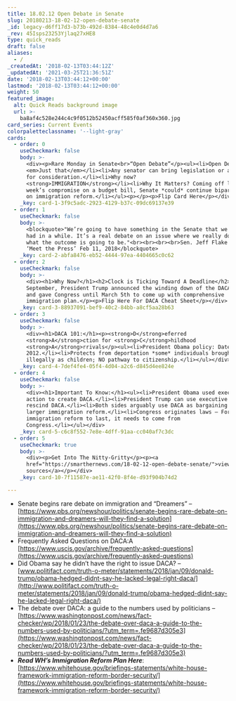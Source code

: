 ```yaml
---
title: 18.02.12 Open Debate in Senate
slug: 20180213-18-02-12-open-debate-senate
_id: legacy-d6ff17d3-b73b-492d-8384-48c4e0d4d7a6
_rev: 45Isps23253Yjlaq27xHE8
type: quick_reads
draft: false
aliases:
  - /
_createdAt: '2018-02-13T03:44:12Z'
_updatedAt: '2021-03-25T21:36:51Z'
date: '2018-02-13T03:44:12+00:00'
lastmod: '2018-02-13T03:44:12+00:00'
weight: 50
featured_image:
  alt: Quick Reads background image
  url: >-
    ba8af4c528e244c4c9f0512b52450acff585f0af360x360.jpg
card_series: Current Events
colorpaletteclassname: '--light-gray'
cards:
  - order: 0
    useCheckmark: false
    body: >-
      <div><p>Rare Monday in Senate<br>“Open Debate”</p><ul><li>Open Debate =
      <em>Just that</em></li><li>Any senator can bring legislation or amendments
      for consideration.</li><li>Why now?
      <strong>IMMIGRATION</strong></li><li>Why It Matters? Coming off last
      week’s compromise on a budget bill, Senate *could* continue bipartisanship
      on immigration reform.</li></ul><p></p><p>Flip Card Here</p></div>
    _key: card-1-3f9c5adc-2923-4129-b37c-09dc69137e39
  - order: 1
    useCheckmark: false
    body: >-
      <blockquote>"We’re going to have something in the Senate that we haven’t
      had in a while. It’s a real debate on an issue where we really don’t know
      what the outcome is going to be."<br><br><br><br>Sen. Jeff Flake (R-Az)
      ‘Meet the Press’ Feb 11, 2018</blockquote>
    _key: card-2-abfa8476-eb52-4444-97ea-4404665c0c62
  - order: 2
    useCheckmark: false
    body: >-
      <div><h1>Why Now?</h1><h2>Clock is Ticking Toward A Deadline</h2><p>In
      September, President Trump announced the winding down of the DACA program
      and gave Congress until March 5th to come up with comprehensive
      immigration plan.</p><p>Flip Here For DACA Cheat Sheet</p></div>
    _key: card-3-88937091-bef9-40c2-84bb-a8cf5aa28b63
  - order: 3
    useCheckmark: false
    body: >-
      <div><h1>DACA 101:</h1><p><strong>D</strong>eferred
      <strong>A</strong>ction for <strong>C</strong>hildhood
      <strong>A</strong>rrivals</p><ul><li>President Obama policy: Dates back to
      2012.</li><li>Protects from deportation *some* individuals brought to U.S.
      illegally as children; NO pathway to citizenship.</li></ul></div>
    _key: card-4-7def4fe4-05f4-4d04-a2c6-d845d4ee824e
  - order: 4
    useCheckmark: false
    body: >-
      <div><h1>Important To Know:</h1><ul><li>President Obama used executive
      action to create DACA.</li><li>President Trump can use executive action to
      rescind DACA.</li><li>Both sides arguably use DACA as bargaining for
      larger immigration reform.</li><li>Congress originates laws – For
      immigration reform to last, it needs to come from
      Congress.</li></ul></div>
    _key: card-5-c6c8f552-7e8e-4dff-91aa-cc040af7c3dc
  - order: 5
    useCheckmark: true
    body: >-
      <div><p>Get Into The Nitty-Gritty</p><p><a
      href="https://smarthernews.com/18-02-12-open-debate-senate/">view
      sources</a></p></div>
    _key: card-10-7f11587e-ae11-42f0-8f4e-d93f904b74d2

---
```

* Senate begins rare debate on immigration and “Dreamers” – [https://www.pbs.org/newshour/politics/senate-begins-rare-debate-on-immigration-and-dreamers-will-they-find-a-solution](https://www.pbs.org/newshour/politics/senate-begins-rare-debate-on-immigration-and-dreamers-will-they-find-a-solution)
* Frequently Asked Questions on DACA:A [https://www.uscis.gov/archive/frequently-asked-questions](https://www.uscis.gov/archive/frequently-asked-questions)
* Did Obama say he didn’t have the right to issue DACA? – [www.politifact.com/truth-o-meter/statements/2018/jan/09/donald-trump/obama-hedged-didnt-say-he-lacked-legal-right-daca/](http://www.politifact.com/truth-o-meter/statements/2018/jan/09/donald-trump/obama-hedged-didnt-say-he-lacked-legal-right-daca/)
* The debate over DACA: a guide to the numbers used by politicians –[https://www.washingtonpost.com/news/fact-checker/wp/2018/01/23/the-debate-over-daca-a-guide-to-the-numbers-used-by-politicians/?utm_term=.fe9687d305e3](https://www.washingtonpost.com/news/fact-checker/wp/2018/01/23/the-debate-over-daca-a-guide-to-the-numbers-used-by-politicians/?utm_term=.fe9687d305e3)
* **_Read WH’s Immigration Reform Plan Here_**: [https://www.whitehouse.gov/briefings-statements/white-house-framework-immigration-reform-border-security/](https://www.whitehouse.gov/briefings-statements/white-house-framework-immigration-reform-border-security/)